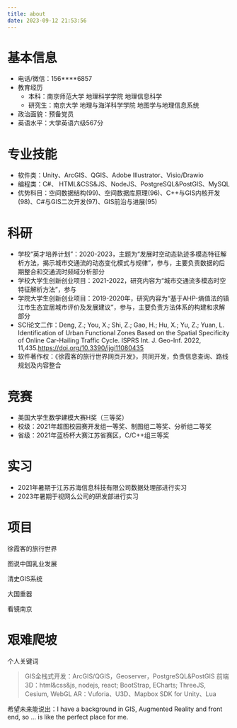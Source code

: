 ```yaml
---
title: about
date: 2023-09-12 21:53:56
---
```

# 基本信息

- 电话/微信：156****6857
- 教育经历
  - 本科：南京师范大学 地理科学学院 地理信息科学
  - 研究生：南京大学 地理与海洋科学学院 地图学与地理信息系统
- 政治面貌：预备党员
- 英语水平：大学英语六级567分

# 专业技能

- 软件类：Unity、ArcGIS、QGIS、Adobe Illustrator、Visio/Drawio
- 编程类：C#、 HTML&CSS&JS、NodeJS、PostgreSQL&PostGIS、MySQL
- 优势科目：空间数据结构(99)、空间数据库原理(96)、C++与GIS内核开发(98)、C#与GIS二次开发(97)、GIS前沿与进展(95)

# 科研

- 学校“英才培养计划”：2020-2023，主题为“发展时空动态轨迹多模态特征解析方法，揭示城市交通流的动态变化模式与规律”，参与，主要负责数据的后期整合和交通流时频域分析部分
- 学校大学生创新创业项目：2021-2022，研究内容为“城市交通流多模态时空特征解析方法”，参与
- 学院大学生创新创业项目：2019-2020年，研究内容为“基于AHP-熵值法的镇江市生态宜居城市评价及发展建议”，参与，主要负责方法体系的构建和求解部分
- SCI论文二作：Deng, Z.; You, X.; Shi, Z.; Gao, H.; Hu, X.; Yu, Z.; Yuan, L. Identification of Urban Functional Zones Based on the Spatial Specificity of Online Car-Hailing Traffic Cycle. ISPRS Int. J. Geo-Inf. 2022, 11,435.https://doi.org/10.3390/ijgi11080435
- 软件著作权：《徐霞客的旅行世界网页开发》，共同开发，负责信息查询、路线规划及内容整合

# 竞赛

- 美国大学生数学建模大赛H奖（三等奖）
- 校级：2021年超图校园赛开发组一等奖、制图组二等奖、分析组二等奖
- 省级：2021年蓝桥杯大赛江苏省赛区，C/C++组三等奖

# 实习

* 2021年暑期于江苏苏海信息科技有限公司数据处理部进行实习
* 2023年暑期于视网么公司的研发部进行实习

# 项目

徐霞客的旅行世界

图说中国乳业发展

清史GIS系统

大国重器

看镜南京

# 艰难爬坡

个人关键词

> GIS全栈式开发：ArcGIS/QGIS，Geoserver，PostgreSQL&PostGIS
> 前端3D：html&css&js, nodejs, react; BootStrap, ECharts; ThreeJS, Cesium, WebGL
> AR：Vuforia、U3D、Mapbox SDK for Unity、Lua

希望未来能说出：I have a background in GIS, Augmented Reality and front end, so ... is like the perfect place for me.
